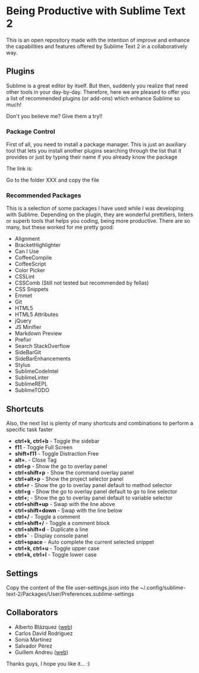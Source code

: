 # Being Productive with Sublime Text 2

This is an open repository made with the intention of improve and enhance the capabilities and features offered by Sublime Text 2 in a collaboratively way.



## Plugins

Sublime is a great editor by itself. But then, suddenly you realize that need other tools in your day-by-day. Therefore, here we are pleased to offer you a list of recommended plugins (or add-ons) which enhance Sublime so much!

Don't you believe me? Give them a try!!



### Package Control

First of all, you need to install a package manager. This is just an auxiliary tool that lets you install another plugins searching through the list that it provides or just by typing their name if you already know the package

The link is:

Go to the folder XXX and copy the file



### Recommended Packages

This is a selection of some packages I have used while I was developing with Sublime. Depending on the plugin, they are wonderful prettifiers, linters or superb tools that helps you coding, being more productive. There are so many, but these worked for me pretty good:

- Alignment
- BracketHighlighter
- Can I Use
- CoffeeCompile
- CoffeeScript
- Color Picker
- CSSLint
- CSSComb (Still not tested but recommended by fellas)
- CSS Snippets
- Emmet
- Git
- HTML5
- HTML5 Attributes
- jQuery
- JS Minifier
- Markdown Preview
- Prefixr
- Search StackOverflow
- SideBarGit
- SideBarEnhancements
- Stylus
- SublimeCodeIntel
- SublimeLinter
- SublimeREPL
- SublimeTODO


## Shortcuts

Also, the next list is plenty of many shortcuts and combinations to perform a specific task faster

- **ctrl+k, ctrl+b** - Toggle the sidebar
- **f11** - Toggle Full Screen
- **shift+f11** - Toggle Distraction Free
- **alt+.** - Close Tag
- **ctrl+p** - Show the go to overlay panel
- **ctrl+shift+p** - Show the command overlay panel
- **ctrl+alt+p** - Show the project selector panel
- **ctrl+r** - Show the go to overlay panel default to method selector
- **ctrl+g** - Show the go to overlay panel default to go to line selector
- **ctrl+;** - Show the go to overlay panel default to variable selector
- **ctrl+shift+up** - Swap with the line above
- **ctrl+shift+down** - Swap with the line below
- **ctrl+/** - Toggle a comment
- **ctrl+shift+/** - Toggle a comment block
- **ctrl+shift+d** - Duplicate a line
- **ctrl+`** - Display console panel
- **ctrl+space** - Auto complete the current selected snippet
- **ctrl+k, ctrl+u** - Toggle upper case
- **ctrl+k, ctrl+l** - Toggle lower case



## Settings

Copy the content of the file user-settings.json into the ~/.config/sublime-text-2/Packages/User/Preferences.sublime-settings



## Collaborators

- Alberto Blázquez ([web](http://albertoblazquez.net))
- Carlos David Rodríguez
- Sonia Martínez
- Salvador Pérez
- Guillem Andreu ([web](http://guillemandreu.com/en/))


Thanks guys, I hope you like it... :)

